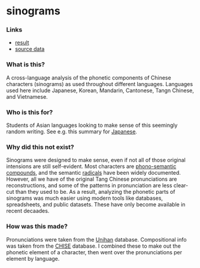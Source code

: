 # sinograms

### Links
- [result](https://docs.google.com/leaf?id=0Bxx6Yr8fYU-fYjhjNjdlOTEtYzk3Yy00ZDQ2LWE3NzUtZTQzNmMzMjM5MzJi&hl=en)
- [source data](https://docs.google.com/leaf?id=0Bxx6Yr8fYU-fYjhjNjdlOTEtYzk3Yy00ZDQ2LWE3NzUtZTQzNmMzMjM5MzJi&hl=en)

### What is this?

A cross-language analysis of the phonetic components of Chinese characters (sinograms) as used throughout different languages.
Languages used here include Japanese, Korean, Mandarin, Cantonese, Tangn Chinese, and Vietnamese.

### Who is this for?

Students of Asian languages looking to make sense of this seemingly random writing.
See e.g. this summary for [Japanese](https://docs.google.com/document/d/1qdu5-1S8LSDPDs-qGAg9IA8TmGMAGnNG57dzKe3tbVQ/edit?usp=sharing).

### Why did this not exist?

Sinograms were designed to make sense, even if not all of those original intensions are still self-evident.
Most characters are [phono-semantic compounds](https://en.wikipedia.org/wiki/Chinese_character_classification#Phono-semantic_compound_characters), and the semantic [radicals](https://en.wikipedia.org/wiki/Radical_(Chinese_characters)) have been widely documented.
However, all we have of the original Tang Chinese pronunciations are reconstructions, and some of the patterns in pronunciation are less clear-cut than they used to be.
As a result, analyzing the phonetic parts of sinograms was much easier using modern tools like databases, spreadsheets, and public datasets. These have only become available in recent decaades.

### How was this made?

Pronunciations were taken from the [Unihan](http://unicode.org/charts/unihan.html) database.
Compositional info was taken from the [CHISE](http://www.shuiren.org/chuden/toyoshi/syoseki/chise_ids.html) database.
I combined these to make out the phonetic element of a character, then went over the pronunciations per element by language.
